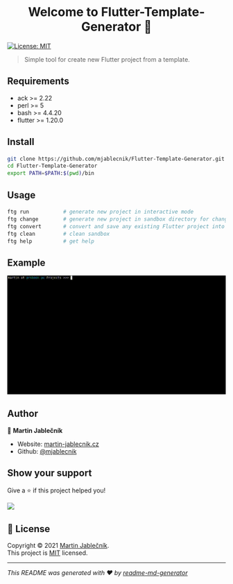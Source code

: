 <h1 align="center">Welcome to Flutter-Template-Generator 👋</h1>
<p>
  <a href="https://choosealicense.com/licenses/mit/" target="_blank">
    <img alt="License: MIT" src="https://img.shields.io/badge/License-MIT-yellow.svg" />
  </a>
</p>

> Simple tool for create new Flutter project from a template.

## Requirements
- ack >= 2.22
- perl >= 5
- bash >= 4.4.20
- flutter >= 1.20.0

## Install

```sh
git clone https://github.com/mjablecnik/Flutter-Template-Generator.git
cd Flutter-Template-Generator
export PATH=$PATH:$(pwd)/bin
```

## Usage

```sh
ftg run           # generate new project in interactive mode
ftg change        # generate new project in sandbox directory for change any template
ftg convert       # convert and save any existing Flutter project into new template
ftg clean         # clean sandbox
ftg help          # get help
```

## Example
![](ftg-example.gif)

## Author

👤 **Martin Jablečník**

* Website: [martin-jablecnik.cz](https://www.martin-jablecnik.cz)
* Github: [@mjablecnik](https://github.com/mjablecnik)

## Show your support

Give a ⭐️ if this project helped you!

<a href="https://www.patreon.com/mjablecnik">
  <img src="https://c5.patreon.com/external/logo/become_a_patron_button@2x.png" width="160">
</a>

## 📝 License

Copyright © 2021 [Martin Jablečník](https://github.com/mjablecnik).<br />
This project is [MIT](LICENSE) licensed.

***
_This README was generated with ❤️ by [readme-md-generator](https://github.com/kefranabg/readme-md-generator)_

